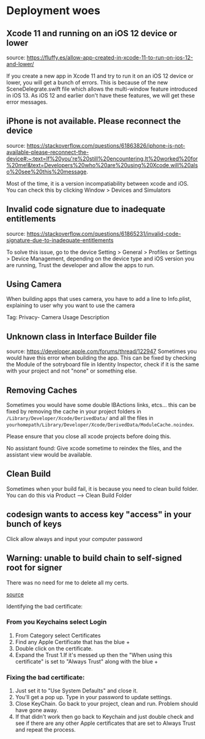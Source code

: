 # Deployment woes

## Xcode 11 and running on an iOS 12 device or lower
source: https://fluffy.es/allow-app-created-in-xcode-11-to-run-on-ios-12-and-lower/

If you create a new app in Xcode 11 and try to run it on an iOS 12 device or lower, you will get a bunch of errors. This is because of the new SceneDelegrate.swift file which allows the multi-window feature introduced in iOS 13. As iOS 12 and earlier don't have these features, we will get these error messages.

## iPhone is not available. Please reconnect the device
source: https://stackoverflow.com/questions/61863826/iphone-is-not-available-please-reconnect-the-device#:~:text=If%20you're%20still%20encountering,It%20worked%20for%20me!&text=Developers%20who%20are%20using%20Xcode,will%20also%20see%20this%20message.

Most of the time, it is a version incompatiability between xcode and iOS. You can check this by clicking Window > Devices and Simulators

## Invalid code signature due to inadequate entitlements
source: https://stackoverflow.com/questions/61865231/invalid-code-signature-due-to-inadequate-entitlements

To solve this issue, go to the device Setting > General > Profiles or Settings > Device Management, depending on the device type and iOS version you are running, Trust the developer and allow the apps to run.


## Using Camera
When building apps that uses camera, you have to add a line to Info.plist, explaining to user why you want to use the camera

Tag: Privacy- Camera Usage Description

## Unknown class in Interface Builder file
source: https://developer.apple.com/forums/thread/122947
Sometimes you would have this error when building the app. This can be fixed by checking the Module of the sotryboard file in Identity Inspector, check if it is the same with your project and not "none" or something else.


## Removing Caches
Sometimes you would have some double IBActions links, etcs... this can be fixed by removing the cache in your project folders in `/Library/Developer/Xcode/DerivedData/` and all the files in `yourhomepath/Library/Developer/Xcode/DerivedData/ModuleCache.noindex`.

Please ensure that you close all xcode projects before doing this.

No assistant found: Give xcode sometime to reindex the files, and the assistant view would be available.

## Clean Build
Sometimes when your build fail, it is because you need to clean build folder. You can do this via Product --> Clean Build Folder

## codesign wants to access key "access" in your bunch of keys
Click allow always and input your computer password

## Warning: unable to build chain to self-signed root for signer
There was no need for me to delete all my certs.

[source](https://developer.apple.com/forums/thread/86161)

Identifying the bad certificate:

### From you Keychains select Login
1. From Category select Certificates
1. Find any Apple Certificate that has the blue +
1. Double click on the certificate.
1. Expand the Trust
1.If it's messed up then the "When using this certificate" is set to "Always Trust" along with the blue +

### Fixing the bad certificate:

1. Just set it to "Use System Defaults" and close it.
1. You'll get a pop up. Type in your password to update settings.
1. Close KeyChain. Go back to your project, clean and run. Problem should have gone away.
1. If that didn't work then go back to Keychain and just double check and see if there are any other Apple certificates that are set to Always Trust and repeat the process.
